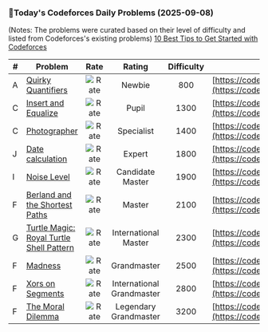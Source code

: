 ### 🌟Today's Codeforces Daily Problems (2025-09-08)
(Notes: The problems were curated based on their level of difficulty and listed from Codeforces's existing problems)
[10 Best Tips to Get Started with Codeforces](https://github.com/ika9810/Codeforces-Daily-Problems/blob/main/10%20Best%20Tips%20to%20Get%20Started%20with%20Codeforces.md)

| # | Problem | Rate| Rating | Difficulty | Contest |
|---| ----- | :--------: | :----------: | :----------: | ---------- |
|A|[Quirky Quantifiers](https://codeforces.com/contest/952/problem/A)|![Rate](https://img.shields.io/badge/Newbie-800-lightgrey)|Newbie|800|[https://codeforces.com/contest/952](https://codeforces.com/contest/952)|
|C|[Insert and Equalize](https://codeforces.com/contest/1902/problem/C)|![Rate](https://img.shields.io/badge/Pupil-1300-brightgreen)|Pupil|1300|[https://codeforces.com/contest/1902](https://codeforces.com/contest/1902)|
|C|[Photographer](https://codeforces.com/contest/203/problem/C)|![Rate](https://img.shields.io/badge/Specialist-1400-9cf)|Specialist|1400|[https://codeforces.com/contest/203](https://codeforces.com/contest/203)|
|J|[Date calculation](https://codeforces.com/contest/130/problem/J)|![Rate](https://img.shields.io/badge/Expert-1800-blue)|Expert|1800|[https://codeforces.com/contest/130](https://codeforces.com/contest/130)|
|I|[Noise Level](https://codeforces.com/contest/847/problem/I)|![Rate](https://img.shields.io/badge/Candidate%20Master-1900-blueviolet)|Candidate Master|1900|[https://codeforces.com/contest/847](https://codeforces.com/contest/847)|
|F|[Berland and the Shortest Paths](https://codeforces.com/contest/1005/problem/F)|![Rate](https://img.shields.io/badge/Master-2100-orange)|Master|2100|[https://codeforces.com/contest/1005](https://codeforces.com/contest/1005)|
|G|[Turtle Magic: Royal Turtle Shell Pattern](https://codeforces.com/contest/1933/problem/G)|![Rate](https://img.shields.io/badge/International%20Master-2300-orange)|International Master|2300|[https://codeforces.com/contest/1933](https://codeforces.com/contest/1933)|
|F|[Madness](https://codeforces.com/contest/822/problem/F)|![Rate](https://img.shields.io/badge/Grandmaster-2500-red)|Grandmaster|2500|[https://codeforces.com/contest/822](https://codeforces.com/contest/822)|
|F|[Xors on Segments](https://codeforces.com/contest/620/problem/F)|![Rate](https://img.shields.io/badge/International%20Grandmaster-2800-red)|International Grandmaster|2800|[https://codeforces.com/contest/620](https://codeforces.com/contest/620)|
|F|[The Moral Dilemma](https://codeforces.com/contest/993/problem/F)|![Rate](https://img.shields.io/badge/Legendary%20Grandmaster-3200-red)|Legendary Grandmaster|3200|[https://codeforces.com/contest/993](https://codeforces.com/contest/993)|

